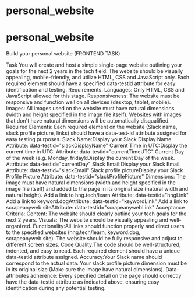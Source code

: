 # personal_website
# personal_website


Build your personal website (FRONTEND TASK)

Task
You will create and host a simple single-page website outlining your goals for the next 2 years in the tech field.
The website should be visually appealing, mobile-friendly, and utilize HTML, CSS and JavaScript only.
Each required element should have a specified data-testid attribute for easy identification and testing.
Requirements:
 Languages: Only HTML, CSS and JavaScript allowed for this stage.
 Responsiveness: The website must be responsive and function well on all devices (desktop, tablet, mobile).
 Images: All images used on the website must have natural dimensions (width and height specified in the image file itself). Websites with images that don't have natural dimensions will be automatically disqualified.
 Required Elements: Each required element on the website (Slack name, slack profile picture, links) should have a data-test-id attribute assigned for easy testing purposes.
 Slack Name:Display your Slack Display Name.
 Attribute: data-testid="slackDisplayName"
 Current Time in UTC:Display the current time in UTC.
 Attribute: data-testid="currentTimeUTC"
 Current Day of the week (e.g. Monday, friday):Display the current Day of the week.
 Attribute: data-testid="currentDay"
 Slack Email:Display your Slack Email.
 Attribute: data-testid="slackEmail"
 Slack profile pictureDisplay your Slack Profile Picture
 Attribute: data-testid="slackProfilePicture"
 Dimensions: The image must have natural dimensions (width and height specified in the image file itself) and added to the page in its original size (natural width and natural height).
 Add a link to hng.tech/learn.Attribute: data-testid="hngLink"
 Add a link to keyword.dogAttribute: data-testid="keywordLink"
 Add a link to scrapeanyweb.siteAttribute: data-testid="scrapeanywebLink"
Acceptance Criteria:
 Content: The website should clearly outline your tech goals for the next 2 years.
 Visuals: The website should be visually appealing and well-organized.
 Functionality:All links should function properly and direct users to the specified websites (hng.tech/learn, keyword.dog, scrapeanyweb.site).
 The website should be fully responsive and adjust to different screen sizes.
 Code Quality:The code should be well-structured, indented, and easy to read.
 Each required element should have a unique data-testid attribute assigned.
 Accuracy:Your Slack name should correspond to the actual data.
 Your slack profile picture dimension must be in its original size (Make sure the image have natural dimensions).
 Data-attributes adherence: Every specified detail on the page should correctly have the data-testid attribute as indicated above, ensuring easy identification during any potential testing.
